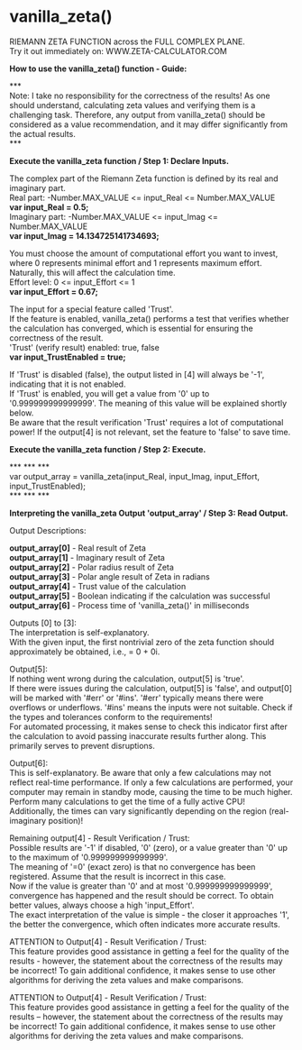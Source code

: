 # vanilla_zeta()<br>
RIEMANN ZETA FUNCTION across the FULL COMPLEX PLANE.<br>
Try it out immediately on: WWW.ZETA-CALCULATOR.COM<br>

**How to use the vanilla_zeta() function - Guide:**<br>

***<br>
Note: I take no responsibility for the correctness of the results! As one should understand, calculating zeta values and verifying them is a challenging task. Therefore, any output from vanilla_zeta() should be considered as a value recommendation, and it may differ significantly from the actual results.<br>
***<br>

**Execute the vanilla_zeta function / Step 1: Declare Inputs.**<br>

The complex part of the Riemann Zeta function is defined by its real and imaginary part.<br>
Real part:      -Number.MAX_VALUE <= input_Real <= Number.MAX_VALUE<br>
**var input_Real = 0.5;**<br>
Imaginary part: -Number.MAX_VALUE <= input_Imag <= Number.MAX_VALUE<br>
**var input_Imag = 14.134725141734693;**<br>

You must choose the amount of computational effort you want to invest, where 0 represents minimal effort and 1 represents maximum effort.<br>
Naturally, this will affect the calculation time.<br>
Effort level:   0 <= input_Effort <= 1<br>
**var input_Effort = 0.67;**<br>

The input for a special feature called 'Trust'.<br>
If the feature is enabled, vanilla_zeta() performs a test that verifies whether the calculation has converged, which is essential for ensuring the correctness of the result.<br>
'Trust' (verify result) enabled: true, false<br>
**var input_TrustEnabled = true;**<br>

If 'Trust' is disabled (false), the output listed in [4] will always be '-1', indicating that it is not enabled.<br>
If 'Trust' is enabled, you will get a value from '0' up to '0.999999999999999'. The meaning of this value will be explained shortly below.<br>
Be aware that the result verification 'Trust' requires a lot of computational power! If the output[4] is not relevant, set the feature to 'false' to save time.<br>

**Execute the vanilla_zeta function / Step 2: Execute.**<br>

***    ***    ***<br>
var output_array = vanilla_zeta(input_Real, input_Imag, input_Effort, input_TrustEnabled);<br>
***    ***    ***<br>

**Interpreting the vanilla_zeta Output 'output_array' / Step 3: Read Output.**<br>

Output Descriptions:<br>

**output_array[0]** - Real result of Zeta<br>
**output_array[1]** - Imaginary result of Zeta<br>
**output_array[2]** - Polar radius result of Zeta<br>
**output_array[3]** - Polar angle result of Zeta in radians<br>
**output_array[4]** - Trust value of the calculation<br>
**output_array[5]** - Boolean indicating if the calculation was successful<br>
**output_array[6]** - Process time of 'vanilla_zeta()' in milliseconds<br>

Outputs [0] to [3]:<br>
The interpretation is self-explanatory.<br>
With the given input, the first nontrivial zero of the zeta function should approximately be obtained, i.e., = 0 + 0i.<br>

Output[5]:<br>
If nothing went wrong during the calculation, output[5] is 'true'.<br>
If there were issues during the calculation, output[5] is 'false', and output[0] will be marked with '#err' or '#ins'. '#err' typically means there were overflows or underflows. '#ins' means the inputs were not suitable. Check if the types and tolerances conform to the requirements!<br>
For automated processing, it makes sense to check this indicator first after the calculation to avoid passing inaccurate results further along. This primarily serves to prevent disruptions.<br>

Output[6]:<br>
This is self-explanatory. Be aware that only a few calculations may not reflect real-time performance. If only a few calculations are performed, your computer may remain in standby mode, causing the time to be much higher. Perform many calculations to get the time of a fully active CPU!<br>
Additionally, the times can vary significantly depending on the region (real-imaginary position)!<br>

Remaining output[4] - Result Verification / Trust:<br>
Possible results are '-1' if disabled, '0' (zero), or a value greater than '0' up to the maximum of '0.999999999999999'.<br>
The meaning of '=0' (exact zero) is that no convergence has been registered. Assume that the result is incorrect in this case.<br>
Now if the value is greater than '0' and at most '0.999999999999999', convergence has happened and the result should be correct. To obtain better values, always choose a high 'input_Effort'.<br>
The exact interpretation of the value is simple - the closer it approaches '1', the better the convergence, which often indicates more accurate results.<br>

ATTENTION to Output[4] - Result Verification / Trust:<br>
This feature provides good assistance in getting a feel for the quality of the results - however, the statement about the correctness of the results may be incorrect! To gain additional confidence, it makes sense to use other algorithms for deriving the zeta values and make comparisons.<br>

ATTENTION to Output[4] - Result Verification / Trust:<br>
This feature provides good assistance in getting a feel for the quality of the results – however, the statement about the correctness of the results may be incorrect! To gain additional confidence, it makes sense to use other algorithms for deriving the zeta values and make comparisons.
